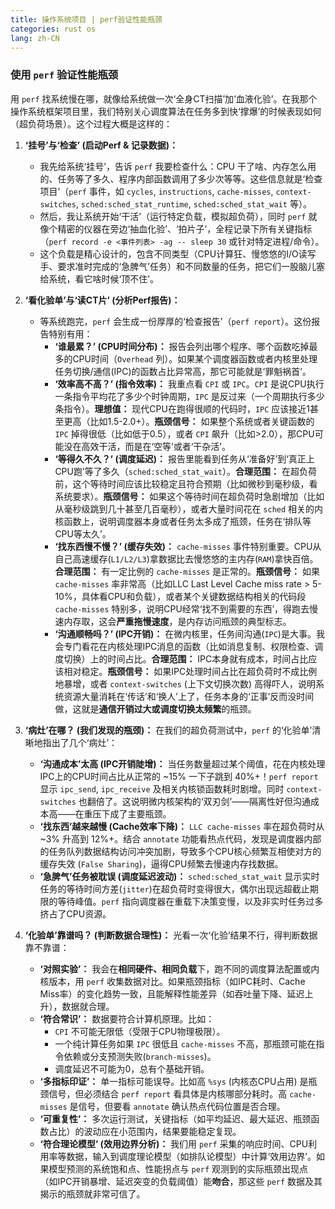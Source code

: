 ```yaml
---
title: 操作系统项目 | perf验证性能瓶颈
categories: rust os
lang: zh-CN
---
```


### 使用 `perf` 验证性能瓶颈

用 `perf` 找系统慢在哪，就像给系统做一次‘全身CT扫描’加‘血液化验’。在我那个操作系统框架项目里，我们特别关心调度算法在任务多到快‘撑爆’的时候表现如何（超负荷场景）。这个过程大概是这样的：

1.  **‘挂号’与‘检查’ (启动Perf & 记录数据)：**
    *   我先给系统‘挂号’，告诉 `perf` 我要检查什么：CPU 干了啥、内存怎么用的、任务等了多久、程序内部函数调用了多少次等等。这些信息就是‘检查项目’（`perf` 事件，如 `cycles`, `instructions`, `cache-misses`, `context-switches`, `sched:sched_stat_runtime`, `sched:sched_stat_wait` 等）。
    *   然后，我让系统开始‘干活’（运行特定负载，模拟超负荷），同时 `perf` 就像个精密的仪器在旁边‘抽血化验’、‘拍片子’，全程记录下所有关键指标（`perf record -e <事件列表> -ag -- sleep 30` 或针对特定进程/命令）。
    *   这个负载是精心设计的，包含不同类型（CPU计算狂、慢悠悠的I/O读写手、要求准时完成的‘急脾气’任务）和不同数量的任务，把它们一股脑儿塞给系统，看它啥时候‘顶不住’。

2.  **‘看化验单’与‘读CT片’ (分析Perf报告)：**
    *   等系统跑完，`perf` 会生成一份厚厚的‘检查报告’（`perf report`）。这份报告特别有用：
        *   **‘谁最累？’ (CPU时间分布)：** 报告会列出哪个程序、哪个函数吃掉最多的CPU时间（`Overhead` 列）。如果某个调度器函数或者内核里处理任务切换/通信(IPC)的函数占比异常高，那它可能就是‘罪魁祸首’。
        *   **‘效率高不高？’ (指令效率)：** 我重点看 `CPI` 或 `IPC`。`CPI` 是说CPU执行一条指令平均花了多少个时钟周期，`IPC` 是反过来（一个周期执行多少条指令）。**理想值：** 现代CPU在跑得很顺的代码时，`IPC` 应该接近1甚至更高（比如1.5-2.0+）。**瓶颈信号：** 如果整个系统或者关键函数的 `IPC` 掉得很低（比如低于0.5），或者 `CPI` 飙升（比如>2.0），那CPU可能没在高效干活，而是在‘空等’或者‘干杂活’。
        *   **‘等得久不久？’ (调度延迟)：** 报告里能看到任务从‘准备好’到‘真正上CPU跑’等了多久（`sched:sched_stat_wait`）。**合理范围：** 在超负荷前，这个等待时间应该比较稳定且符合预期（比如微秒到毫秒级，看系统要求）。**瓶颈信号：** 如果这个等待时间在超负荷时急剧增加（比如从毫秒级跳到几十甚至几百毫秒），或者大量时间花在 `sched` 相关的内核函数上，说明调度器本身或者任务太多成了瓶颈，任务在‘排队等CPU等太久’。
        *   **‘找东西慢不慢？’ (缓存失效)：** `cache-misses` 事件特别重要。CPU从自己高速缓存(`L1/L2/L3`)拿数据比去慢悠悠的主内存(`RAM`)拿快百倍。**合理范围：** 有一定比例的 `cache-misses` 是正常的。**瓶颈信号：** 如果 `cache-misses` 率非常高（比如LLC Last Level Cache miss rate > 5-10%，具体看CPU和负载），或者某个关键数据结构相关的代码段 `cache-misses` 特别多，说明CPU经常‘找不到需要的东西’，得跑去慢速内存取，这会**严重拖慢速度**，是内存访问瓶颈的典型标志。
        *   **‘沟通顺畅吗？’ (IPC开销)：** 在微内核里，任务间沟通(`IPC`)是大事。我会专门看花在内核处理IPC消息的函数（比如消息复制、权限检查、调度切换）上的时间占比。**合理范围：** IPC本身就有成本，时间占比应该相对稳定。**瓶颈信号：** 如果IPC处理时间占比在超负荷时不成比例地暴增，或者 `context-switches` (上下文切换次数) 高得吓人，说明系统资源大量消耗在‘传话’和‘换人’上了，任务本身的‘正事’反而没时间做，这就是**通信开销过大或调度切换太频繁**的瓶颈。

3.  **‘病灶’在哪？ (我们发现的瓶颈)：**
    在我们的超负荷测试中，`perf` 的‘化验单’清晰地指出了几个‘病灶’：
    *   **‘沟通成本’太高 (IPC开销陡增)：** 当任务数量超过某个阈值，花在内核处理IPC上的CPU时间占比从正常的 ~15% 一下子跳到 40%+！`perf report` 显示 `ipc_send`, `ipc_receive` 及相关内核锁函数耗时剧增。同时 `context-switches` 也翻倍了。这说明微内核架构的‘双刃剑’——隔离性好但沟通成本高——在重压下成了主要瓶颈。
    *   **‘找东西’越来越慢 (Cache效率下降)：** `LLC cache-misses` 率在超负荷时从 ~3% 升高到 12%+。结合 `annotate` 功能看热点代码，发现是调度器内部的任务队列数据结构访问冲突加剧，导致多个CPU核心频繁互相使对方的缓存失效 (`False Sharing`)，逼得CPU频繁去慢速内存找数据。
    *   **‘急脾气’任务被耽误 (调度延迟波动)：** `sched:sched_stat_wait` 显示实时任务的等待时间方差(`jitter`)在超负荷时变得很大，偶尔出现远超截止期限的等待峰值。`perf` 指向调度器在重载下决策变慢，以及非实时任务过多挤占了CPU资源。

4.  **‘化验单’靠谱吗？ (判断数据合理性)：**
    光看一次‘化验’结果不行，得判断数据靠不靠谱：
    *   **‘对照实验’：** 我会在**相同硬件、相同负载**下，跑不同的调度算法配置或内核版本，用 `perf` 收集数据对比。如果瓶颈指标（如IPC耗时、Cache Miss率）的变化趋势一致，且能解释性能差异（如吞吐量下降、延迟上升），数据就合理。
    *   **‘符合常识’：** 数据要符合计算机原理。比如：
        *   `CPI` 不可能无限低（受限于CPU物理极限）。
        *   一个纯计算任务如果 `IPC` 很低且 `cache-misses` 不高，那瓶颈可能在指令依赖或分支预测失败(`branch-misses`)。
        *   调度延迟不可能为0，总有个基础开销。
    *   **‘多指标印证’：** 单一指标可能误导。比如高 `%sys` (内核态CPU占用) 是瓶颈信号，但必须结合 `perf report` 看具体是内核哪部分耗时。高 `cache-misses` 是信号，但要看 `annotate` 确认热点代码位置是否合理。
    *   **‘可重复性’：** 多次运行测试，关键指标（如平均延迟、最大延迟、瓶颈函数占比）的波动应在小范围内，结果要能稳定复现。
    *   **‘符合理论模型’ (效用边界分析)：** 我们用 `perf` 采集的响应时间、CPU利用率等数据，输入到调度理论模型（如排队论模型）中计算‘效用边界’。如果模型预测的系统饱和点、性能拐点与 `perf` 观测到的实际瓶颈出现点（如IPC开销暴增、延迟突变的负载阈值）能**吻合**，那这些 `perf` 数据及其揭示的瓶颈就非常可信了。

